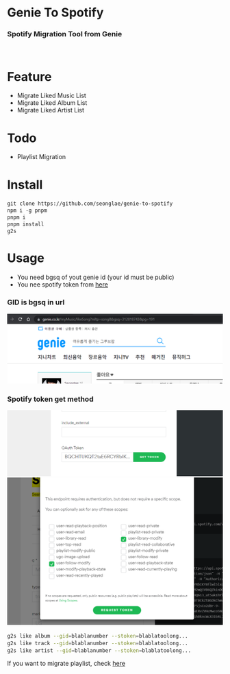 # Genie To Spotify

### Spotify Migration Tool from Genie

<br/>

# Feature
- Migrate Liked Music List
- Migrate Liked Album List
- Migrate Liked Artist List
# Todo
- Playlist Migration


# Install
```
git clone https://github.com/seonglae/genie-to-spotify
npm i -g pnpm
pnpm i
pnpm install
g2s
```


# Usage
- You need bgsq of yout genie id (your id must be public)
- You nee spotify token from [here](https://developer.spotify.com/console/put-following/?type=&ids=)

### GID is bgsq in url
![gis](asset/image/gid.png)

### Spotify token get method
![gis](asset/image/stoken.png)
![gis](asset/image/auth.png)


```bash
g2s like album --gid=blablanumber --stoken=blablatoolong...
g2s like track --gid=blablanumber --stoken=blablatoolong...
g2s like artist --gid=blablanumber --stoken=blablatoolong...
```




If you want to migrate playlist, check [here](https://www.clien.net/service/board/lecture/15959548)